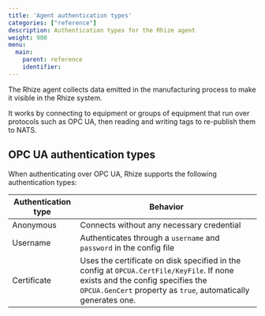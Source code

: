 ```yaml
---
title: 'Agent authentication types'
categories: ["reference"]
description: Authentication types for the Rhize agent
weight: 900
menu:
  main:
    parent: reference
    identifier:
---
```


The Rhize agent collects data emitted in the manufacturing process to make it visible in the Rhize system.

It works by connecting to equipment or groups of equipment that run over protocols such as OPC UA,
then reading and writing tags to re-publish them to NATS.

## OPC UA authentication types

 When authenticating over OPC UA, Rhize supports the following authentication types:

| Authentication type | Behavior                                                                                                                                                                                       |
|---------------------|------------------------------------------------------------------------------------------------------------------------------------------------------------------------------------------------|
| Anonymous           | Connects without any necessary credential                                                                                                                                                      |
| Username            | Authenticates through a `username` and `password` in the config file                                                                                                                           |
| Certificate         | Uses the certificate on disk specified in the config at `OPCUA.CertFile/KeyFile`. If none exists and the config specifies the `OPCUA.GenCert` property as `true`, automatically generates one. |



